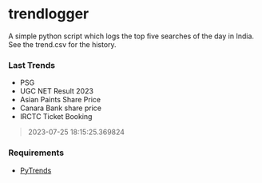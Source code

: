 # trendlogger
A simple python script which logs the top five searches of the day in India.<br>See the trend.csv for the history.<br>

<!-- Last Trends -->
### Last Trends
* PSG
* UGC NET Result 2023
* Asian Paints Share Price
* Canara Bank share price
* IRCTC Ticket Booking
> 2023-07-25 18:15:25.369824

<!-- Requirements -->
### Requirements
* [PyTrends](https://github.com/dreyco676/pytrends)
